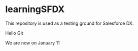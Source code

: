 # learningSFDX

This repository is used as a testing ground for Salesforce DX.

Hello Git

We are now on January 11
